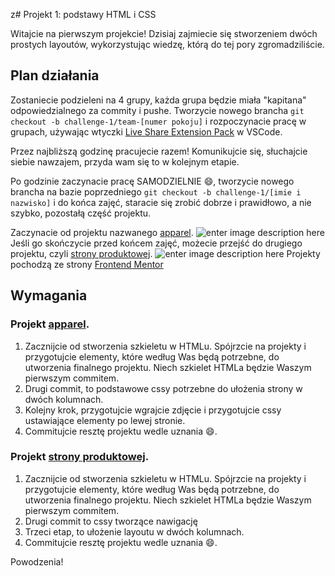 z# Projekt 1: podstawy HTML i CSS

Witajcie na pierwszym projekcie! Dzisiaj zajmiecie się stworzeniem dwóch prostych layoutów, wykorzystując wiedzę, którą do tej pory zgromadziliście.


## Plan działania
Zostaniecie podzieleni na 4 grupy, każda grupa będzie miała "kapitana" odpowiedzialnego za commity i pushe. Tworzycie nowego brancha `git checkout -b challenge-1/team-[numer pokoju]` i rozpoczynacie pracę w grupach, używając wtyczki [Live Share Extension Pack](https://code.visualstudio.com/learn/collaboration/live-share) w VSCode.

Przez najbliższą godzinę pracujecie razem! Komunikujcie się, słuchajcie siebie nawzajem, przyda wam się to w kolejnym etapie.

Po godzinie zaczynacie pracę SAMODZIELNIE :smile:, tworzycie nowego brancha na bazie poprzedniego  `git checkout -b challenge-1/[imie i nazwisko]` i do końca zajęć, staracie się zrobić dobrze i prawidłowo, a nie szybko, pozostałą część projektu.

Zaczynacie od projektu nazwanego [apparel](https://github.com/infoshareacademy/jfddr5-project-html-css/tree/main/apparel).
![enter image description here](https://raw.githubusercontent.com/infoshareacademy/jfddr5-project-html-css/main/apparel/design/desktop-design.jpg?token=AK27QZ7NLEDBG6GT2YIODGLBTZ5H2) 
Jeśli go skończycie przed końcem zajęć, możecie przejść do drugiego projektu, czyli [strony produktowej](https://github.com/infoshareacademy/jfddr5-project-html-css/tree/main/ecommerce).
![enter image description here](https://raw.githubusercontent.com/infoshareacademy/jfddr5-project-html-css/main/ecommerce/design/desktop-design.jpg?token=AK27QZ7P2C5AP66H5DLSDJTBTZ5JE)
Projekty pochodzą ze strony [Frontend Mentor](https://www.frontendmentor.io/challenges)

## Wymagania
### Projekt [apparel](https://github.com/infoshareacademy/jfddr5-project-html-css/tree/main/apparel).
1. Zacznijcie od stworzenia szkieletu w HTMLu. Spójrzcie na projekty i przygotujcie elementy, które według Was będą potrzebne, do utworzenia finalnego projektu. Niech szkielet HTMLa będzie Waszym pierwszym commitem.
2. Drugi commit, to podstawowe cssy potrzebne do ułożenia strony w dwóch kolumnach.
3. Kolejny krok, przygotujcie wgrajcie zdjęcie i przygotujcie cssy ustawiające elementy po lewej stronie.
4. Commitujcie resztę projektu wedle uznania :smile:.
### Projekt [strony produktowej](https://github.com/infoshareacademy/jfddr5-project-html-css/tree/main/ecommerce).
1. Zacznijcie od stworzenia szkieletu w HTMLu. Spójrzcie na projekty i przygotujcie elementy, które według Was będą potrzebne, do utworzenia finalnego projektu. Niech szkielet HTMLa będzie Waszym pierwszym commitem.
2. Drugi commit to cssy tworzące nawigację
3. Trzeci etap, to ułożenie layoutu w dwóch kolumnach.
4. Commitujcie resztę projektu wedle uznania :smile:. 

Powodzenia!

